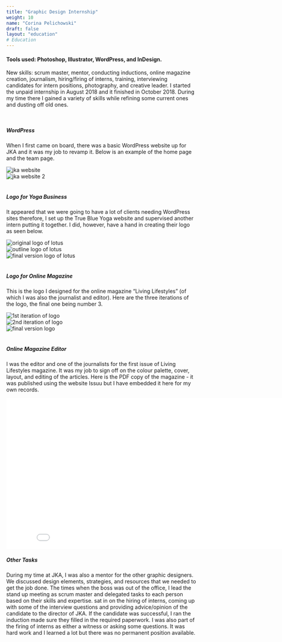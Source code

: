 ```yaml
---
title: "Graphic Design Internship"
weight: 10
name: "Corina Pelichowski"
draft: false
layout: "education"
# Education
---
```

<div class="container">
  <h4>Tools used: Photoshop, Illustrator, WordPress, and InDesign.</h4>
  <p>
    New skills: scrum master, mentor, conducting inductions, online magazine creation, journalism, hiring/firing of interns, training, interviewing candidates for intern positions, photography, and creative leader.  I started the unpaid internship in August 2018 and it finished in October 2018. During my time there I gained a variety of skills while refining some current ones and dusting off old ones.
  </p>

  <!-- IMAGES -->

  <br>
  <h5>WordPress</h5> <!--JKA website -->
  <p>
    When I first came on board, there was a basic WordPress website up for JKA and it was my job to revamp it. Below is an example of the home page and the team page.
  </p>
  <div class="container">
    <div class="row">
      <div class="col-md">
        <img src="/img/portfolio/jka/7_ws_1.jpg" alt="jka website">
      </div>
      <div class="col-md">
        <img src="/img/portfolio/jka/7_ws_2.jpg" alt="jka website 2">
      </div>
    </div>
  </div><!-- /JKA website-->

  <br>
  
  <h5>Logo for Yoga Business</h5> <!--Logo Design -->
    <p>
      It appeared that we were going to have a lot of clients needing WordPress sites therefore, I set up the True Blue Yoga website and supervised another intern putting it together. I did, however, have a hand in creating their logo as seen below.
    </p>
  <div class="container">
    <div class="row">
      <div class="col-md">
        <img src="/img/portfolio/jka/7_lg4.png" alt="original logo of lotus">
      </div>
      <div class="col-md">
        <img src="/img/portfolio/jka/7_lg5.png" alt="outline logo of lotus">
      </div>
      <div class="col-md">
        <img src="/img/portfolio/jka/7_lg6.png" alt="final version logo of lotus">
      </div>
    </div>
  </div> <!-- /Logo Design-->

  <br>

  <h5>Logo for Online Magazine</h5> <!--Magazine Logo Design -->
    <p>
      This is the logo I designed for the online magazine “Living Lifestyles” (of which I was also the journalist and editor). Here are the three iterations of the logo, the final one being number 3.
    </p>
    <div class="container">
      <div class="row">
        <div class="col-md">
          <img src="/img/portfolio/jka/7_lg1.png" alt="1st iteration of logo">
        </div>
        <div class="col-md">
          <img src="/img/portfolio/jka/7_lg2.png" alt="2nd iteration of logo">
        </div>
        <div class="col-md">
          <img src="/img/portfolio/jka/7_lg3.png" alt="final version logo">
        </div>
      </div>
    </div> <!-- /Magazine Logo Design-->
  <br>

  <h5>Online Magazine Editor</h5> <!--Magazine Editor -->
    <p>
      I was the editor and one of the journalists for the first issue of Living Lifestyles magazine. It was my job to sign off on the colour palette, cover, layout, and editing of the articles. Here is the PDF copy of the magazine - it was published using the website Issuu but I have embedded it here for my own records.
    </p>
  <div class="row" style="text-align: center"> 
    <div class="col">
      <embed src="/img/portfolio/jka/7_mg_1.pdf" width="850" height="400" type='application/pdf'>
    </div>
  </div>
  <!-- /Magazine Editor-->

  <h5>Other Tasks</h5> <!--Other Tasks -->
    <p>
      During my time at JKA, I was also a mentor for the other graphic designers. We discussed design elements, strategies, and resources that we needed to get the job done. The times when the boss was out of the office, I lead the stand up meeting as scrum master and delegated tasks to each person based on their skills and expertise. sat in on the hiring of interns, coming up with some of the interview questions and providing advice/opinion of the candidate to the director of JKA. If the candidate was successful, I ran the induction made sure they filled in the required paperwork. I was also part of the firing of interns as either a witness or asking some questions. It was hard work and I learned a lot but there was no permanent position available.
    </p>
  </div> <!-- /Other Tasks-->
</div>


